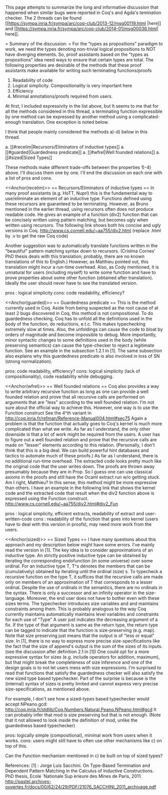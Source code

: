 This page attempts to summarize the long and informative discussion that happened when similar bugs were reported in Coq's and Agda's temination checker.
The 2 threads can be found [[https://sympa.inria.fr/sympa/arc/coq-club/2013-12/msg00119.html |here]] and [[https://sympa.inria.fr/sympa/arc/coq-club/2014-01/msg00036.html| here]].

= Summary of the discussion: =
For the "types as propositions" paradigm to work, we need the types denoting non-trivial logical propositions to NOT have diverging elements.
So, proof assistants based on the "types as propositions" idea need ways to ensure that certain types are total.
The following properties are desirable of the methods that these proof assistants make available for writing such terminating functions/proofs

 1. Readability of  code
 1. Logical simplicity. Compositionality is very important here 
 1. Efficiency
 1. Minimal annotations/proofs required from users.

At first, I included expressivity in the list above, but It seems to me that for all the methods considered in this thread, a terminating function expressible by one method can be expressed by another method using a complicated-enough translation. One exception is noted below.

I think that people mainly considered the methods a)-d) below in this thread. 

 a. [[#recelim|Recursors/Eliminators of inductive types]]
 a. [[#guarded|Guardedness predicate]]
 a. [[#wfrel|Well founded relations]]
 a. [[#sized|Sized Types]]

These methods make different trade-offs between the properties 1)-4) above. I'll discuss them one by one. I'll end the discussion on each one with a list of pros and cons.

<<Anchor(recelim)>>
== Recursors/Eliminators of inductive types  ==
In many proof assistants (e.g. HoTT, Nuprl) this is the fundamental way to use/eliminate an element of an inductive type. Functions defined using these recursors are guaranteed to be terminating. However,
as Bruno mentioned in the earlier thread, using recursors often does not produce readable code. He gives an example of a function (div2) function that can be concisely written using pattern matching, but becomes ugly when written using recursors. The following link shows both his concise and ugly versions in Coq.
http://www.cs.cornell.edu/~aa755/div2.html
(replace .html by .v to get the raw Coq code)

Another suggestion was to automatically translate functions written in the "beautiful" pattern matching syntax down to recursors.
(Cristina Cornes' PhD thesis deals with this translation; probably, there are no known translations of this to English.)
However, as Matthieu pointed out, this translation might incur a run-time overhead. Also, as Cody mentioned, it is unnatural for users (including myself) to write some function and have to prove properties about some other function (obtained after translation). Ideally the user should never have to see the translated version.

pros : logical simplicity
cons: code readability, efficiency?


<<Anchor(guarded)>>
== Guardedness predicate ==
This is the method currently used in Coq. Aside from being suspected as the root cause of at least 2 bugs discovered in Coq, this method is not compositional. To do guardedness checking, Coq has to unfold all the definitions used in the body of the function, do reductions, e.t.c.
This makes typechecking extremely slow at times. Also, the unfoldings can cause the code to bloat by orders of magnitude and become impossible to debug. More importantly, minor syntactic changes to some definitions used in the body (while preserving semantics) can cause the type-checker to reject a legitimate function. See an example in the subsection 1.2.1 in [1]. The same subsection also explains why this guardedness predicate is also involved in loss of SN (strong normalization).

pros: code readability, efficiency?
cons: logical simplicity (lack of compositionality), code readability while debugging.


<<Anchor(wfrel)>>
== Well founded relations ==
Coq also provides a way to write arbitrary recursive function as long as one can provide a well founded relation and prove that all recursive calls are performed on arguments that are "less" according to the well founded relation. I'm not sure about the official way to achieve this. However, one way is to use the Function construct
See the 4^th variant in  http://coq.inria.fr/refman/Reference-Manual004.html#sec75
Again a problem is that the function that actually goes to Coq's kernel is much more complicated than what we write.
As far as I understand, the only other downside is that a lot of work might be required from the users. A user has to figure out
a well founded relation and prove that the recursive calls are made on "lesser" elements according to this relation.
(Personally, I don't think that this is a big deal. We can build powerful hint databases and tactics to automate much of these proofs.)
As far as I understand, there is no additional run-time overhead. The extracted code looks pretty much like the original code that the user writes down. The proofs are thrown away
presumably because they are in Prop. So I guess one can use classical axioms in the proofs and still have the Ocaml extract run w/o getting stuck. Am I right, Matthieu?
In this sense, this method might be more expressive than others.
I have an example in the following link that shows the kernel code and the extracted code that result when the div2 function above is expressed using the Function construct.
http://www.cs.cornell.edu/~aa755/div2.html#div2_Fun

pros : logical simplicity, efficient extracts, readability of extract and user-written-code
cons : readability of the function that goes into kernel (users have to deal with this version in proofs),  may need more work from the users.


<<Anchor(sized)>>
== Sized Types ==
I have many questions about this approach and my description below might have some errors.
I've mainly read the version in [1].
The key idea is to consider approximations of an inductive type.
An strictly positive inductive type can be obtained by iterating the corresponding endofunction (in some universe) over some ordinal. 
For an inductive type T, T^s  denotes the members that can be (cumulatively) obtained by iterating until the ordinal (size) s. To typecheck a recursive function on the type T, it suffices that the recursive calls are made only on  members of an approximation of T that corresponds to a lesser ordinal.
Despite the use of ordinals in the semantics, there are no ordinals in the syntax.
There is only a successor and an infinity operator in the size-language.
Moreover, the end user does not have to bother even with these sizes terms.
The typechecker introduces size variables and and maintains constraints among them.
This is probably analogous to the way Coq currently maintains automatically maintains level variables and constraints for each use of "Type" 
A user just indicates the  decreasing argument of a fix. 
If the type of that argument is same as the return type, the return type can be tagged to indicate that the function is size-preserving (e.g. map).
Note that size preserving just means that the output is of "less or equal" size.
In [1], there is no way to express more precise size-specifications like the fact that the size of append's output is the sum of the sizes of its inputs. 
(see the discussion after definition 2.1 in [1])
One could opt for a more expressive syntax for sizes (e.g. include operators for addition, maximum), but that might break the completeness of size inference and one of the
design goals is to not let users mess with size expressions.
I'm surprised to read that functions that satisfy the guardedness checker will also satisfy the new sized type based typechecker.
Part of the surprise is because is the (internal) syntax of sizes is pretty limited and cannot express very precise size-specifications, as mentioned above. 

For example, I don't see how  a sized-types based typechecker would accept NPeano.gcd:
http://coq.inria.fr/stdlib/Coq.Numbers.Natural.Peano.NPeano.html#gcd 
It can probably infer that mod is size preserving but that is not enough.
(Note that it not allowed to look inside the definition of mod, unlike the guardedness based typechecker)

pros: logically simple (compositional), minimal work from users when it works.
cons: users might still have to often use other mechanisms like c) on top of this.

Can the Function mechanism mentioned in c) be built on top of sized types?

References:
[1] :  Jorge Luis Sacchini. On Type-Based Termination and Dependent Pattern Matching in the Calculus of Inductive Constructions. PhD thesis, Ecole  ́ Nationale Sup ́erieure des Mines de Paris, 2011. http://pastel.archives-ouvertes.fr/docs/00/62/24/29/PDF/21076_SACCHINI_2011_archivage.pdf
